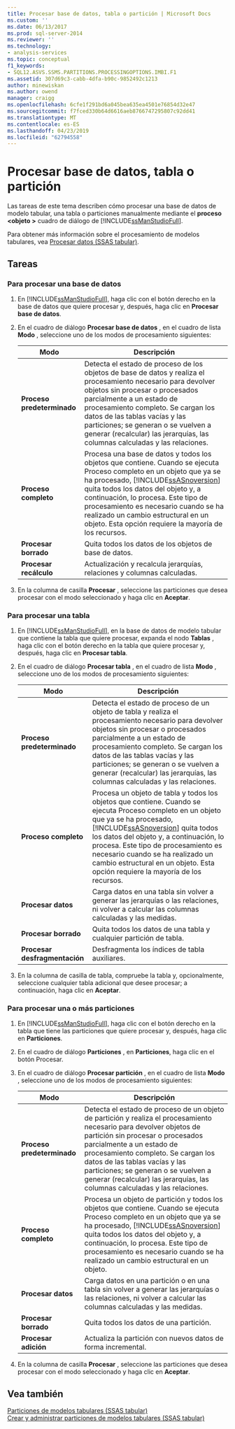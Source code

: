```yaml
---
title: Procesar base de datos, tabla o partición | Microsoft Docs
ms.custom: ''
ms.date: 06/13/2017
ms.prod: sql-server-2014
ms.reviewer: ''
ms.technology:
- analysis-services
ms.topic: conceptual
f1_keywords:
- SQL12.ASVS.SSMS.PARTITIONS.PROCESSINGOPTIONS.IMBI.F1
ms.assetid: 307d69c3-cabb-4dfa-b90c-9852492c1213
author: minewiskan
ms.author: owend
manager: craigg
ms.openlocfilehash: 6cfe1f291bd6a045bea635ea4501e76854d32e47
ms.sourcegitcommit: f7fced330b64d6616aeb8766747295807c92dd41
ms.translationtype: MT
ms.contentlocale: es-ES
ms.lasthandoff: 04/23/2019
ms.locfileid: "62794558"
---
```

# <a name="process-database-table-or-partition"></a>Procesar base de datos, tabla o partición
  Las tareas de este tema describen cómo procesar una base de datos de modelo tabular, una tabla o particiones manualmente mediante el **proceso \<objeto >** cuadro de diálogo de [!INCLUDE[ssManStudioFull](../../includes/ssmanstudiofull-md.md)].  
  
 Para obtener más información sobre el procesamiento de modelos tabulares, vea [Procesar datos &#40;SSAS tabular&#41;](../process-data-ssas-tabular.md).  
  
##  <a name="bkmk_process_tasks"></a> Tareas  
  
###  <a name="bkmk_process_db"></a> Para procesar una base de datos  
  
1.  En [!INCLUDE[ssManStudioFull](../../includes/ssmanstudiofull-md.md)], haga clic con el botón derecho en la base de datos que quiere procesar y, después, haga clic en **Procesar base de datos**.  
  
2.  En el cuadro de diálogo **Procesar base de datos** , en el cuadro de lista **Modo** , seleccione uno de los modos de procesamiento siguientes:  
  
    |Modo|Descripción|  
    |----------|-----------------|  
    |**Proceso predeterminado**|Detecta el estado de proceso de los objetos de base de datos y realiza el procesamiento necesario para devolver objetos sin procesar o procesados parcialmente a un estado de procesamiento completo. Se cargan los datos de las tablas vacías y las particiones; se generan o se vuelven a generar (recalcular) las jerarquías, las columnas calculadas y las relaciones.|  
    |**Proceso completo**|Procesa una base de datos y todos los objetos que contiene. Cuando se ejecuta Proceso completo en un objeto que ya se ha procesado, [!INCLUDE[ssASnoversion](../../includes/ssasnoversion-md.md)] quita todos los datos del objeto y, a continuación, lo procesa. Este tipo de procesamiento es necesario cuando se ha realizado un cambio estructural en un objeto. Esta opción requiere la mayoría de los recursos.|  
    |**Procesar borrado**|Quita todos los datos de los objetos de base de datos.|  
    |**Procesar recálculo**|Actualización y recalcula jerarquías, relaciones y columnas calculadas.|  
  
3.  En la columna de casilla **Procesar** , seleccione las particiones que desea procesar con el modo seleccionado y haga clic en **Aceptar**.  
  
###  <a name="bkmk_process_table"></a> Para procesar una tabla  
  
1.  En [!INCLUDE[ssManStudioFull](../../includes/ssmanstudiofull-md.md)], en la base de datos de modelo tabular que contiene la tabla que quiere procesar, expanda el nodo **Tablas** , haga clic con el botón derecho en la tabla que quiere procesar y, después, haga clic en **Procesar tabla**.  
  
2.  En el cuadro de diálogo **Procesar tabla** , en el cuadro de lista **Modo** , seleccione uno de los modos de procesamiento siguientes:  
  
    |Modo|Descripción|  
    |----------|-----------------|  
    |**Proceso predeterminado**|Detecta el estado de proceso de un objeto de tabla y realiza el procesamiento necesario para devolver objetos sin procesar o procesados parcialmente a un estado de procesamiento completo. Se cargan los datos de las tablas vacías y las particiones; se generan o se vuelven a generar (recalcular) las jerarquías, las columnas calculadas y las relaciones.|  
    |**Proceso completo**|Procesa un objeto de tabla y todos los objetos que contiene. Cuando se ejecuta Proceso completo en un objeto que ya se ha procesado, [!INCLUDE[ssASnoversion](../../includes/ssasnoversion-md.md)] quita todos los datos del objeto y, a continuación, lo procesa. Este tipo de procesamiento es necesario cuando se ha realizado un cambio estructural en un objeto. Esta opción requiere la mayoría de los recursos.|  
    |**Procesar datos**|Carga datos en una tabla sin volver a generar las jerarquías o las relaciones, ni volver a calcular las columnas calculadas y las medidas.|  
    |**Procesar borrado**|Quita todos los datos de una tabla y cualquier partición de tabla.|  
    |**Procesar desfragmentación**|Desfragmenta los índices de tabla auxiliares.|  
  
3.  En la columna de casilla de tabla, compruebe la tabla y, opcionalmente, seleccione cualquier tabla adicional que desee procesar; a continuación, haga clic en **Aceptar**.  
  
###  <a name="bkmk_process_partition"></a> Para procesar una o más particiones  
  
1.  En [!INCLUDE[ssManStudioFull](../../includes/ssmanstudiofull-md.md)], haga clic con el botón derecho en la tabla que tiene las particiones que quiere procesar y, después, haga clic en **Particiones**.  
  
2.  En el cuadro de diálogo **Particiones** , en **Particiones**, haga clic en el botón Procesar.  
  
3.  En el cuadro de diálogo **Procesar partición** , en el cuadro de lista **Modo** , seleccione uno de los modos de procesamiento siguientes:  
  
    |Modo|Descripción|  
    |----------|-----------------|  
    |**Proceso predeterminado**|Detecta el estado de proceso de un objeto de partición y realiza el procesamiento necesario para devolver objetos de partición sin procesar o procesados parcialmente a un estado de procesamiento completo. Se cargan los datos de las tablas vacías y las particiones; se generan o se vuelven a generar (recalcular) las jerarquías, las columnas calculadas y las relaciones.|  
    |**Proceso completo**|Procesa un objeto de partición y todos los objetos que contiene. Cuando se ejecuta Proceso completo en un objeto que ya se ha procesado, [!INCLUDE[ssASnoversion](../../includes/ssasnoversion-md.md)] quita todos los datos del objeto y, a continuación, lo procesa. Este tipo de procesamiento es necesario cuando se ha realizado un cambio estructural en un objeto.|  
    |**Procesar datos**|Carga datos en una partición o en una tabla sin volver a generar las jerarquías o las relaciones, ni volver a calcular las columnas calculadas y las medidas.|  
    |**Procesar borrado**|Quita todos los datos de una partición.|  
    |**Procesar adición**|Actualiza la partición con nuevos datos de forma incremental.|  
  
4.  En la columna de casilla **Procesar** , seleccione las particiones que desea procesar con el modo seleccionado y haga clic en **Aceptar**.  
  
## <a name="see-also"></a>Vea también  
 [Particiones de modelos tabulares &#40;SSAS tabular&#41;](tabular-model-partitions-ssas-tabular.md)   
 [Crear y administrar particiones de modelos tabulares &#40;SSAS tabular&#41;](create-and-manage-tabular-model-partitions-ssas-tabular.md)  
  
  
